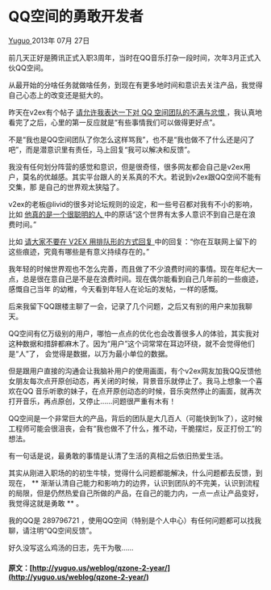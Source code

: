 #  QQ空间的勇敢开发者

[ Yuguo ](http://yuguo.us) 2013年 07月 27日

前几天正好是腾讯正式入职3周年，当时在QQ音乐打杂一段时间，次年3月正式入伙QQ空间。

从最开始的分啥任务就做啥任务，到现在有更多地时间和意识去关注产品，我觉得自己心态上的改变还是挺大的。

昨天在v2ex有个帖子 [ 请允许我表达一下对 QQ 空间团队的不满与忿恨 ](http://v2ex.com/t/77060#reply32)
，我认真地看完了之后，心里的第一反应就是“有些事情我们可以做得更好点”。

不是“我也是QQ空间团队了你怎么这样骂我”，也不是“我也做不了什么还是闪了吧”，而是潜意识里有责任，马上回复“我可以解决和反馈”。

我没有任何划分阵营的感觉和意识，但是很奇怪，很多网友都会自己是v2ex用户，莫名的优越感。其实平台跟人的关系真的不大。若说到v2ex跟QQ空间不能有交集，那
是自己的世界观太狭隘了。

v2ex的老板@livid的很多对论坛规则的设定，和一些号召都对我有不小的影响，比如 [ 他真的是一个很聪明的人
](http://v2ex.com/t/74511#reply83) 中的原话“这个世界有太多人意识不到自己是在浪费时间。”

比如 [ 请大家不要在 V2EX 用排队形的方式回复 ](http://v2ex.com/t/76799#reply68)
中的回复：“你在互联网上留下的这些痕迹，究竟有哪些是有意义持续存在的。”

我年轻的时候世界观也不怎么完善，而且做了不少浪费时间的事情。现在年纪大一点，总是很在意自己是不是在浪费时间。现在偶尔能看到自己几年前的一些痕迹，感慨自己当年
的幼稚，今天看到年轻人在论坛的发帖，一样的感慨。

后来我留下QQ跟楼主聊了一会，记录了几个问题，之后又有别的用户来加我聊天。

QQ空间有亿万级别的用户，哪怕一点点的优化也会改善很多人的体验，其实我对这种数据和措辞都麻木了。因为“用户”这个词常常在耳边环绕，就不会觉得他们是“人”了，
会觉得是数据，以万为最小单位的数据。

但是跟用户直接的沟通会让我脑补用户的使用画面，有个v2ex网友加我QQ反馈他女朋友每次点开原创动态，再关闭的时候，背景音乐就停止了。我马上想象一个喜欢在QQ
音乐听歌的妹子，在点开原创动态的时候，音乐突然停止的画面，就再次打开音乐，再点原创，又停止……问题很严重有木有！

QQ空间是一个非常巨大的产品，背后的团队是大几百人（可能快到1k了），这时候工程师可能会很沮丧，会有“我也做不了什么，推不动，干脆摆烂，反正打份工”的想法。

有一句话是说，最勇敢的事情是认清了生活的真相之后依旧热爱生活。

其实从刚进入职场的的初生牛犊，觉得什么问题都能解决，什么问题都去反馈，到现在， **
渐渐认清自己能力和影响力的边界，认识到团队的不完美，认识到流程的局限，但是仍然热爱自己所做的产品，在自己的能力内，一点一点让产品变好，我觉得这就是勇敢 **
。

我的QQ是 289796721 ，使用QQ空间（特别是个人中心）有任何问题都可以找我聊，请注明“QQ空间反馈”。

好久没写这么鸡汤的日志，先干为敬……

#### 原文：[http://yuguo.us/weblog/qzone-2-year/](http://yuguo.us/weblog/qzone-2-year/)